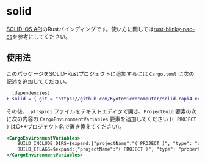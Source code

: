 # solid

[SOLID-OS API][1]のRustバインディングです。使い方に関しては[rust-blinky-pac-cs][2]を参考にしてください。

## 使用法

このパッケージをSOLID-Rustプロジェクトに追加するには `Cargo.toml` に次の記述を追加してください。

```diff
  [dependencies]
+ solid = { git = "https://github.com/KyotoMicrocomputer/solid-rapi4-examples.git", features = ["std"] } 
```

その後、`.ptrsproj` ファイルをテキストエディタで開き、`ProjectGuid` 要素の次に次の内容の `CargoEnvironmentVariables` 要素を追加してください (`( PROJECT )` はC++プロジェクト名で置き換えてください)。

```xml
<CargoEnvironmentVariables>
    BUILD_INCLUDE_DIRS=$expand:{"projectName":"( PROJECT )", "type": "property", "query": "IncludePath"}
    BUILD_CFLAGS=$expand:{"projectName":"( PROJECT )", "type": "property", "query": "GCCSW"}
</CargoEnvironmentVariables>
```

[1]: http://solid.kmckk.com/doc/skit/current/os/core-service.html
[2]: ../../rust-blinky-pac-cs/rustapp/src/lib.rs
